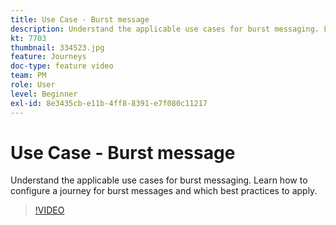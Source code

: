 ```yaml
---
title: Use Case - Burst message
description: Understand the applicable use cases for burst messaging. Learn how to configure a journey for burst messages and which best practices to apply.
kt: 7703
thumbnail: 334523.jpg
feature: Journeys
doc-type: feature video
team: PM
role: User
level: Beginner
exl-id: 8e3435cb-e11b-4ff8-8391-e7f080c11217
---
```

# Use Case - Burst message

Understand the applicable use cases for burst messaging. Learn how to configure a journey for burst messages and which best practices to apply.

>[!VIDEO](https://video.tv.adobe.com/v/334523?quality=12)
